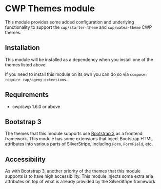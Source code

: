 # CWP Themes module

This module provides some added configuration and underlying functionality to support the `cwp/starter-theme` and `cwp/watea-theme` CWP themes.

## Installation

This module will be installed as a dependency when you install one of the themes listed above.

If you need to install this module on its own you can do so via `composer require cwp/ageny-extensions`.

## Requirements

* cwp/cwp 1.6.0 or above

## Bootstrap 3

The themes that this module supports use [Bootstrap 3](http://getbootstrap.com/) as a frontend framework. This module has some extensions that inject Bootstrap HTML attributes into various parts of SilverStripe, including `Form`, `FormField`, etc.

## Accessibility

As with Bootstrap 3, another priority of the themes that this module supports is to have high accessibility. This module injects some extra aria attributes on top of what is already provided by the SilverStripe framework.
